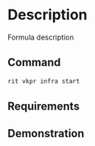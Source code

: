 # Description

Formula description

## Command

```bash
rit vkpr infra start
```

## Requirements

## Demonstration
